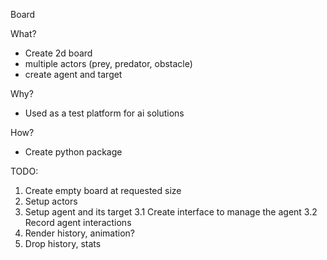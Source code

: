 Board

What?
* Create 2d board
* multiple actors (prey, predator, obstacle)
* create agent and target

Why?
* Used as a test platform for ai solutions

How?
* Create python package


TODO:
1. Create empty board at requested size
2. Setup actors
3. Setup agent and its target
3.1 Create interface to manage the agent
3.2 Record agent interactions
4. Render history, animation?
5. Drop history, stats
